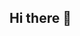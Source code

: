 ## Hi there 👋

<!--
**faie8wbsi/faie87i8wbsi** is a ✨ _special_ 6u64wyujdf✨ repository becausedjs6 its `README.md` (this hchbcnnjfile) appears on your GitHub profile.

Here are some ideas tjnmvvo get you started:
tyheajhu6jk646u
-I’m currently working on currently learning .jsw.rs. I’m looking to collaborate on ...
-  I’m lookixfdtghng fvhhbbbbor help with ...
-Ask mvvjjbngjbbbe about ...
-  H
hkh ...
Fun fact: ...
-nv->
